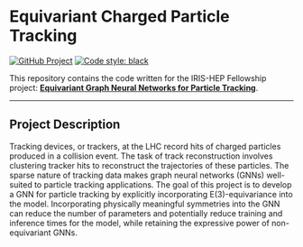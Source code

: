 # Equivariant Charged Particle Tracking
[![GitHub Project](https://img.shields.io/badge/GitHub--blue?style=social&logo=GitHub)](https://github.com/ameya1101/equivariant-tracking)
[![Code style: black](https://img.shields.io/badge/code%20style-black-000000.svg)](https://github.com/psf/black)

This repository contains the code written for the IRIS-HEP Fellowship project: **[Equivariant Graph Neural Networks for Particle Tracking](https://iris-hep.org/fellows/ameya1101.html)**.

---

## **Project Description**

Tracking devices, or trackers, at the LHC record hits of charged particles produced in a collision event. The task of track reconstruction involves clustering tracker hits to reconstruct the trajectories of these particles. The sparse nature of tracking data makes graph neural networks (GNNs) well-suited to particle tracking applications. The goal of this project is to develop a GNN for particle tracking by explicitly incorporating E(3)-equivariance into the model. Incorporating physically meaningful symmetries into the GNN can reduce the number of parameters and potentially reduce training and inference times for the model, while retaining the expressive power of non-equivariant GNNs.
